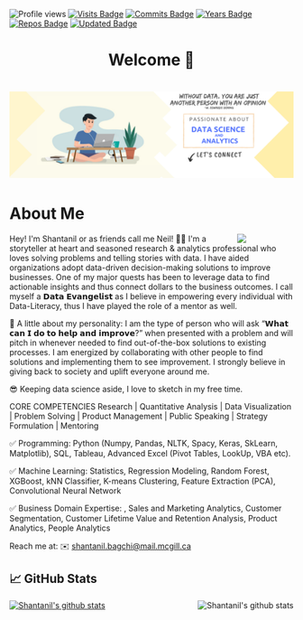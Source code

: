 ![Profile views](https://komarev.com/ghpvc/?username=Shantanil&style=flat-square&logo=appveyor&color=yellow)
[![Visits Badge](https://badges.pufler.dev/visits/puf17640/git-badges/?style=flat-square&color=yellow)](https://badges.pufler.dev)
[![Commits Badge](https://badges.pufler.dev/commits/yearly/ShantanilBagchi/?style=flat-square&color=yellow)](https://badges.pufler.dev)
[![Years Badge](https://badges.pufler.dev/years/ShantanilBagchi/?style=flat-square&color=yellow)](https://badges.pufler.dev)
[![Repos Badge](https://badges.pufler.dev/repos/ShantanilBagchi/?style=flat-square&color=yellow)](https://badges.pufler.dev)
[![Updated Badge](https://badges.pufler.dev/updated/ShantanilBagchi/ShantanilBagchi/?style=flat-square&color=yellow)](https://badges.pufler.dev)
<!--[![Created Badge](https://badges.pufler.dev/created/ShantanilBagchi/ShantanilBagchi)](https://badges.pufler.dev) -->




# <h1 align="center"> Welcome 👋</h1> 

<h1 align="center">
<img src="https://github.com/ShantanilBagchi/ShantanilBagchi/blob/master/Linkedin%20Banner.png">
</h1>
  



## <h1 align="left"> About Me </h1> 

<img src="https://i.giphy.com/media/KzJkzjggfGN5Py6nkT/200.webp" width="100" align = "right">

Hey! I'm Shantanil or as friends call me Neil! 👋🏻
I'm a storyteller at heart and seasoned research & analytics professional who loves solving problems and telling stories with data. I have aided organizations adopt data-driven decision-making solutions to improve businesses. One of my major quests has been to leverage data to find actionable insights and thus connect dollars to the business outcomes. I call myself a 𝗗𝗮𝘁𝗮 𝗘𝘃𝗮𝗻𝗴𝗲𝗹𝗶𝘀𝘁 as I believe in empowering every individual with Data-Literacy, thus I have played the role of a mentor as well.

🙂 A little about my personality: I am the type of person who will ask “𝗪𝗵𝗮𝘁 𝗰𝗮𝗻 𝗜 𝗱𝗼 𝘁𝗼 𝗵𝗲𝗹𝗽 𝗮𝗻𝗱 𝗶𝗺𝗽𝗿𝗼𝘃𝗲?” when presented with a problem and will pitch in whenever needed to find out-of-the-box solutions to existing processes. I am energized by collaborating with other people to find solutions and implementing them to see improvement. I strongly believe in giving back to society and uplift everyone around me.

😎 Keeping data science aside, I love to sketch in my free time.

CORE COMPETENCIES
Research | Quantitative Analysis | Data Visualization | Problem Solving | Product Management | Public Speaking | Strategy Formulation | Mentoring

✅ Programming: Python (Numpy, Pandas, NLTK, Spacy, Keras, SkLearn, Matplotlib), SQL, Tableau, Advanced Excel (Pivot Tables, LookUp, VBA etc).

✅ Machine Learning: Statistics, Regression Modeling, Random Forest, XGBoost, kNN Classifier, K-means Clustering, Feature Extraction (PCA), Convolutional Neural Network

✅ Business Domain Expertise: , Sales and Marketing Analytics, Customer Segmentation, Customer Lifetime Value and Retention Analysis, Product Analytics, People Analytics

Reach me at:
✉️ shantanil.bagchi@mail.mcgill.ca

## &#x1f4c8; GitHub Stats
<a href="https://github.com/ShantanilBagchi/ShantanilBagchi">
  <img align="centre" src="https://github-readme-stats.vercel.app/api?username=shantanilbagchi&show_icons=true&title_color=fffffff&icon_color=000000&text_color=000000" alt="Shantanil's github stats"/>
</a>  
  
<a href="https://github.com/ShantanilBagchi/ShantanilBagchi">
  <img align="right" src="https://github-readme-stats.vercel.app/api/top-langs/?username=shantanilbagchi&title_color=fffffff&icon_color=000000&text_color=000000" alt="Shantanil's github stats" />

</a>











<!--
<h1 align="center">
<img src="https://media.giphy.com/media/llarwdtFqG63IlqUR1/giphy.gif" width="150" align = "right">  </h1> -->


<!--![](https://github.com/ShantanilBagchi/ShantanilBagchi/blob/master/Dark-Blue-and-Turquoise-Gaming-Youtube-Channel-Art-new-copy.jpg)-->


<!--I am **Shantanil(Neil)** pursuing my Master's Degree (Thesis) in Electrical and Computer Engineering from <a href="https://www.mcgill.ca//"> <b>McGill University</b>, Montreal</a>.-->

<!--I am an Ex-Instrumentation and Control engineer with 4 yrs. experience in the Oil and Gas industry for a Fortune 500 company <a href="https://www.gailonline.com/home.html#maincontent"> <b>GAIL India LTD</b></a>. 
Current focus - Developing non-probabilistic algorithm for improving estimation for non linear processes. 
Currently Learning - **Data Science and Machine Learning**.
I'm the type of person who will ask **“What can I do to help and improve?”** when presented with a problem and will pitch in whenever needed to find out of box solutions to existing processes. I'm energized by collaborating with other people to find solutions and implementing them to see production improvement. 
Checklists are my absolute favorite. ✅ Breaking down large chunk of work to managable bits.-->

